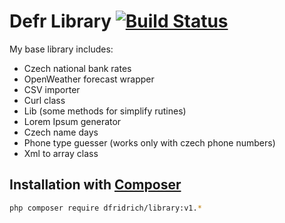 Defr Library [![Build Status](https://travis-ci.org/dfridrich/Library.svg)](https://travis-ci.org/dfridrich/Library)
============

My base library includes:

- Czech national bank rates
- OpenWeather forecast wrapper
- CSV importer
- Curl class
- Lib (some methods for simplify rutines)
- Lorem Ipsum generator
- Czech name days
- Phone type guesser (works only with czech phone numbers)
- Xml to array class

Installation with [Composer](https://getcomposer.org/)
-----------------------------------------------------

``` sh
php composer require dfridrich/library:v1.*
```
